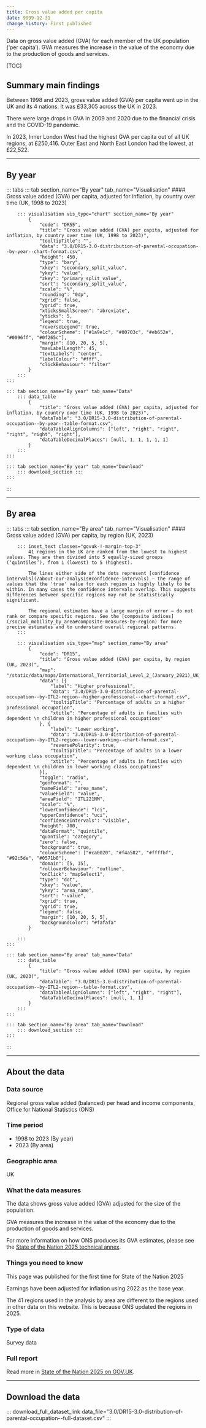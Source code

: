 ```yaml
---
title: Gross value added per capita
date: 9999-12-31
change_history: First published
---
```

Data on gross value added (GVA) for each member of the UK population (‘per capita’). GVA measures the increase in the value of the economy due to the production of goods and services.

[TOC]

## Summary main findings

Between 1998 and 2023, gross value added (GVA) per capita went up in the UK and its 4 nations. It was £33,305 across the UK in 2023.

There were large drops in GVA in 2009 and 2020 due to the financial crisis and the COVID-19 pandemic. 

In 2023, Inner London West had the highest GVA per capita out of all UK regions, at £250,416. Outer East and North East London had the lowest, at £22,522. 

---

## By year

::: tabs
    ::: tab section_name="By year" tab_name="Visualisation"
        #### Gross value added (GVA) per capita, adjusted for inflation, by country over time (UK, 1998 to 2023)

        ::: visualisation vis_type="chart" section_name="By year"
            {
                "code": "DR55",
                "title": "Gross value added (GVA) per capita, adjusted for inflation, by country over time (UK, 1998 to 2023)",
                "tooltipTitle": "",
                "data": "3.0/DR15-3.0-distribution-of-parental-occupation--by-year--chart-format.csv",
                "height": 450,
                "type": "bary",
                "xkey": "secondary_split_value",
                "ykey": "value",
                "zkey": "primary_split_value",
                "sort": "secondary_split_value",
                "scale": "%",
                "rounding": "0dp",
                "xgrid": false,
                "ygrid": true,
                "xticksSmallScreen": "abreviate",
                "yticks": 5,
                "legend": true,
                "reverseLegend": true,
                "colourScheme": ["#1a9e1c", "#00703c", "#eb652e", "#0096ff", "#0f265c"],
                "margin": [10, 20, 5, 5],
                "maxLabelLength": 45,
                "textLabels": "center",
                "labelColour": "#fff",
                "clickBehaviour": "filter"
            }
        :::
    :::

    ::: tab section_name="By year" tab_name="Data"
        ::: data_table
            {
                "title": "Gross value added (GVA) per capita, adjusted for inflation, by country over time (UK, 1998 to 2023)",
                "dataTable": "3.0/DR15-3.0-distribution-of-parental-occupation--by-year--table-format.csv",
                "dataTableAlignColumns": ["left", "right", "right", "right", "right", "right"],
                "dataTableDecimalPlaces": [null, 1, 1, 1, 1, 1]
            }
        :::
    :::

    ::: tab section_name="By year" tab_name="Download"
        ::: download_section :::
    :::
:::

---

## By area

::: tabs
    ::: tab section_name="By area" tab_name="Visualisation"
        #### Gross value added (GVA) per capita, by region (UK, 2023)
        
        ::: inset_text classes="govuk-!-margin-top-3"
            41 regions in the UK are ranked from the lowest to highest values. They are then divided into 5 equally-sized groups (‘quintiles’), from 1 (lowest) to 5 (highest).
            
            The lines either side of the dots represent [confidence intervals](/about-our-analysis#confidence-intervals) – the range of values that the 'true' value for each region is highly likely to be within. In many cases the confidence intervals overlap. This suggests differences between specific regions may not be statistically significant.
            
            The regional estimates have a large margin of error – do not rank or compare specific regions. See the [composite indices](/social_mobility_by_area#composite-measures-by-region) for more precise estimates and to understand overall regional patterns.
        :::

        ::: visualisation vis_type="map" section_name="By area"
            {
                "code": "DR15",
                "title": "Gross value added (GVA) per capita, by region (UK, 2023)",
                "map": "/static/data/maps/International_Territorial_Level_2_(January_2021)_UK_BUC.json",
                "data": [{
                    "label": "Higher professional",
                    "data": "3.0/DR15-3.0-distribution-of-parental-occupation--by-ITL2-region--higher-professional--chart-format.csv",
                    "tooltipTitle": "Percentage of adults in a higher professional occupation",
                    "xtitle": "Percentage of adults in families with dependent \n children in higher professional occupations"
                }, {
                    "label": "Lower working",
                    "data": "3.0/DR15-3.0-distribution-of-parental-occupation--by-ITL2-region--lower-working--chart-format.csv",
                    "reversePolarity": true,
                    "tooltipTitle": "Percentage of adults in a lower working class occupation",
                    "xtitle": "Percentage of adults in families with dependent \n children in lower working class occupations"
                }],
                "toggle": "radio",
                "geoFormat": "",
                "nameField": "area_name",
                "valueField": "value",
                "areaField": "ITL221NM",
                "scale": "%",
                "lowerConfidence": "lci",
                "upperConfidence": "uci",
                "confidenceIntervals": "visible",
                "height": 700,
                "dataFormat": "quintile",
                "quantile": "category",
                "zero": false,
                "background": true,
                "colourScheme": ["#ca0020", "#f4a582", "#ffffbf", "#92c5de", "#0571b0"],
                "domain": [5, 35],
                "rolloverBehaviour": "outline",
                "onClick": "mapSelect1",
                "type": "dot",
                "xkey": "value",
                "ykey": "area_name",
                "sort": "-value",
                "xgrid": true,
                "ygrid": true,
                "legend": false,
                "margin": [10, 20, 5, 5],
                "backgroundColor": "#fafafa"
            }
                
        :::
    :::

    ::: tab section_name="By area" tab_name="Data"
        ::: data_table
            {
                "title": "Gross value added (GVA) per capita, by region (UK, 2023)",
                "dataTable": "3.0/DR15-3.0-distribution-of-parental-occupation--by-ITL2-region--table-format.csv",
                "dataTableAlignColumns": ["left", "right", "right"],
                "dataTableDecimalPlaces": [null, 1, 1]
            }
        :::
    :::

    ::: tab section_name="By area" tab_name="Download"
        ::: download_section :::
    :::
:::

---

## About the data

### Data source
Regional gross value added (balanced) per head and income components, Office for National Statistics (ONS)

### Time period
* 1998 to 2023 (By year)
* 2023 (By area)

### Geographic area
UK

### What the data measures
The data shows gross value added (GVA) adjusted for the size of the population.
 
GVA measures the increase in the value of the economy due to the production of goods and services. 

For more information on how ONS produces its GVA estimates, please see the [State of the Nation 2025 technical annex](). 

### Things you need to know
This page was published for the first time for State of the Nation 2025

Earnings have been adjusted for inflation using 2022 as the base year.

The 41 regions used in the analysis by area are different to the regions used in other data on this website. This is because ONS updated the regions in 2025.

### Type of data
Survey data

### Full report
Read more in [State of the Nation 2025 on GOV.UK]().

---

## Download the data

::: download_full_dataset_link data_file="3.0/DR15-3.0-distribution-of-parental-occupation--full-dataset.csv" :::
